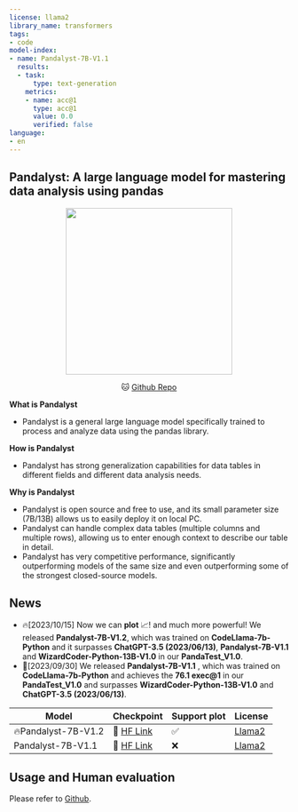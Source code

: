 ```yaml
---
license: llama2
library_name: transformers
tags:
- code
model-index:
- name: Pandalyst-7B-V1.1
  results:
  - task:
      type: text-generation
    metrics:
    - name: acc@1
      type: acc@1
      value: 0.0
      verified: false
language:
- en
---
```



## Pandalyst: A large language model for mastering data analysis using pandas

<p align="center">
<img src="https://raw.githubusercontent.com/pipizhaoa/Pandalyst/master/imgs/pandalyst.png" width="300"/>
</p>

<p align="center">
🐱 <a href="https://github.com/pipizhaoa/Pandalyst" target="_blank">Github Repo</a> <br>
</p>

**What is Pandalyst**
- Pandalyst is a general large language model specifically trained to process and analyze data using the pandas library.

**How is Pandalyst**
- Pandalyst has strong generalization capabilities for data tables in different fields and different data analysis needs.

**Why is Pandalyst**
- Pandalyst is open source and free to use, and its small parameter size (7B/13B) allows us to easily deploy it on local PC. 
- Pandalyst can handle complex data tables (multiple columns and multiple rows), allowing us to enter enough context to describe our table in detail.
- Pandalyst has very competitive performance, significantly outperforming models of the same size and even outperforming some of the strongest closed-source models.


## News
- 🔥[2023/10/15] Now we can **plot** 📈! and much more powerful! We released **Pandalyst-7B-V1.2**, which was trained on **CodeLlama-7b-Python** and it surpasses **ChatGPT-3.5 (2023/06/13)**, **Pandalyst-7B-V1.1** and **WizardCoder-Python-13B-V1.0** in our **PandaTest_V1.0**.
- 🤖️[2023/09/30] We released **Pandalyst-7B-V1.1** , which was trained on **CodeLlama-7b-Python** and achieves the **76.1 exec@1** in our **PandaTest_V1.0** and surpasses **WizardCoder-Python-13B-V1.0** and **ChatGPT-3.5 (2023/06/13)**.

| Model               | Checkpoint                                                                                 | Support plot | License |
|---------------------|--------------------------------------------------------------------------------------------|--------------|  ----- | 
| 🔥Pandalyst-7B-V1.2 | 🤗 <a href="https://huggingface.co/pipizhao/Pandalyst-7B-V1.2" target="_blank">HF Link</a> | ✅            |  <a href="https://ai.meta.com/resources/models-and-libraries/llama-downloads/" target="_blank">Llama2</a>  |
| Pandalyst-7B-V1.1   | 🤗 <a href="https://huggingface.co/pipizhao/Pandalyst-7B-V1.1" target="_blank">HF Link</a> | ❌            |  <a href="https://ai.meta.com/resources/models-and-libraries/llama-downloads/" target="_blank">Llama2</a>  |


## Usage and Human evaluation
Please refer to <a href="https://github.com/pipizhaoa/Pandalyst" target="_blank">Github</a>.